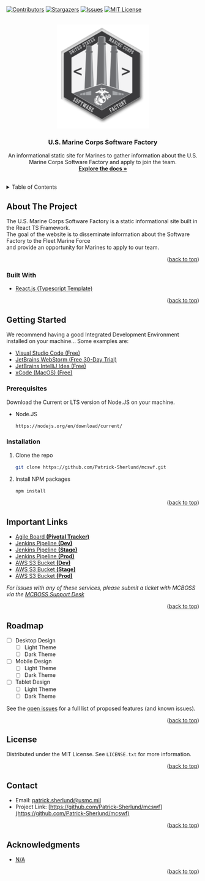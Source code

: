 <div id="top"></div>

[![Contributors][contributors-shield]][contributors-url]
[![Stargazers][stars-shield]][stars-url]
[![Issues][issues-shield]][issues-url]
[![MIT License][license-shield]][license-url]

<!-- PROJECT LOGO -->
<br />
<div align="center">
  <a href="https://github.com/Patrick-Sherlund/mcswf">
    <img src="src/assets/logo.png" alt="Logo" width="239.4" height="270">
  </a>

<h3 align="center">U.S. Marine Corps Software Factory</h3>

  <p align="center">
    An informational static site for Marines to gather information about the U.S. Marine Corps Software Factory and apply to join the team.
    <br />
    <a href="https://github.com/Patrick-Sherlund/mcswf"><strong>Explore the docs »</strong></a>
    <br />
    <br />
  </p>
</div>

<!-- TABLE OF CONTENTS -->
<details>
  <summary>Table of Contents</summary>
  <ol>
    <li>
      <a href="#about-the-project">About The Project</a>
      <ul>
        <li><a href="#built-with">Built With</a></li>
      </ul>
    </li>
    <li>
      <a href="#getting-started">Getting Started</a>
      <ul>
        <li><a href="#prerequisites">Prerequisites</a></li>
        <li><a href="#installation">Installation</a></li>
      </ul>
    </li>
    <li><a href="#important-links">Important Links</a></li>
    <li><a href="#roadmap">Roadmap</a></li>
    <li><a href="#contributing">Contributing</a></li>
    <li><a href="#license">License</a></li>
    <li><a href="#contact">Contact</a></li>
    <li><a href="#acknowledgments">Acknowledgments</a></li>
  </ol>
</details>



<!-- ABOUT THE PROJECT -->
## About The Project

The U.S. Marine Corps Software Factory is a static informational site built in the React TS Framework.
<br/>
The goal of the website is to disseminate information about the Software Factory to the Fleet Marine Force
<br>
and provide an opportunity for Marines to apply to our team.

<p align="right">(<a href="#top">back to top</a>)</p>



### Built With

* [React.js (Typescript Template)](https://reactjs.org/)

<p align="right">(<a href="#top">back to top</a>)</p>


<!-- GETTING STARTED -->
## Getting Started

We recommend having a good Integrated Development Environment installed on your machine... Some examples are:
<br/>
* [Visual Studio Code (Free)](https://code.visualstudio.com/)
* [JetBrains WebStorm (Free 30-Day Trial)](https://www.jetbrains.com/webstorm/download/#section=windows)
* [JetBrains IntelliJ Idea (Free)](https://www.jetbrains.com/idea/download/#section=windows)
* [xCode (MacOS) (Free)](https://developer.apple.com/xcode/)

### Prerequisites

Download the Current or LTS version of Node.JS on your machine.
* Node.JS
  ```sh
  https://nodejs.org/en/download/current/
  ```

### Installation

1. Clone the repo
   ```sh
   git clone https://github.com/Patrick-Sherlund/mcswf.git
   ```
2. Install NPM packages
   ```sh
   npm install
   ```

<p align="right">(<a href="#top">back to top</a>)</p>


## Important Links
* [Agile Board <b>(Pivotal Tracker)</b>](https://www.pivotaltracker.com/n/projects/2575870)
* [Jenkins Pipeline <b>(Dev)</b>](#)
* [Jenkins Pipeline <b>(Stage)</b>](#)
* [Jenkins Pipeline <b>(Prod)</b>](#)
* [AWS S3 Bucket <b>(Dev)</b>](#)
* [AWS S3 Bucket <b>(Stage)</b>](#)
* [AWS S3 Bucket <b>(Prod)</b>](#)

_For issues with any of these services, please submit a ticket with MCBOSS via the [MCBOSS Support Desk](https://jira.adts.usmc.mil/servicedesk/customer/user/login?destination=portals)_

<p align="right">(<a href="#top">back to top</a>)</p>



<!-- ROADMAP -->
## Roadmap

- [ ] Desktop Design
    - [ ] Light Theme
    - [ ] Dark Theme
- [ ] Mobile Design
    - [ ] Light Theme
    - [ ] Dark Theme
- [ ] Tablet Design
    - [ ] Light Theme
    - [ ] Dark Theme

See the [open issues](https://github.com/Patrick-Sherlund/mcswf/issues) for a full list of proposed features (and known issues).

<p align="right">(<a href="#top">back to top</a>)</p>

<!-- LICENSE -->
## License

Distributed under the MIT License. See `LICENSE.txt` for more information.

<p align="right">(<a href="#top">back to top</a>)</p>



<!-- CONTACT -->
## Contact

* Email: [patrick.sherlund@usmc.mil](mailto:patrick.sherlund@usmc.mil)
* Project Link: [https://github.com/Patrick-Sherlund/mcswf](https://github.com/Patrick-Sherlund/mcswf)

<p align="right">(<a href="#top">back to top</a>)</p>

<!-- ACKNOWLEDGMENTS -->
## Acknowledgments

* [N/A]()

<p align="right">(<a href="#top">back to top</a>)</p>

[contributors-shield]: https://img.shields.io/github/contributors/Patrick-Sherlund/mcswf.svg?style=for-the-badge
[contributors-url]: https://github.com/Patrick-Sherlund/mcswf/graphs/contributors
[stars-shield]: https://img.shields.io/github/stars/Patrick-Sherlund/mcswf.svg?style=for-the-badge
[stars-url]: https://github.com/Patrick-Sherlund/mcswf/stargazers
[issues-shield]: https://img.shields.io/github/issues/Patrick-Sherlund/mcswf.svg?style=for-the-badge
[issues-url]: https://github.com/Patrick-Sherlund/mcswf/issues
[license-shield]: https://img.shields.io/github/license/Patrick-Sherlund/mcswf.svg?style=for-the-badge
[license-url]: https://github.com/Patrick-Sherlund/mcswf/blob/master/LICENSE
